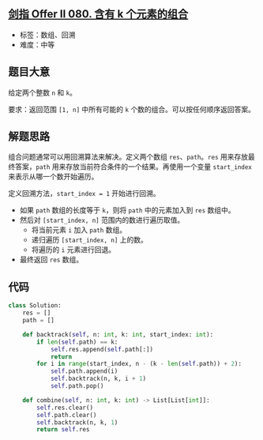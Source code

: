 ## [剑指 Offer II 080. 含有 k 个元素的组合](https://leetcode-cn.com/problems/uUsW3B/)

- 标签：数组、回溯
- 难度：中等

## 题目大意

给定两个整数 `n` 和 `k`。

要求：返回范围 `[1, n]` 中所有可能的 `k` 个数的组合。可以按任何顺序返回答案。

## 解题思路

组合问题通常可以用回溯算法来解决。定义两个数组 `res`、`path`。`res` 用来存放最终答案，`path` 用来存放当前符合条件的一个结果。再使用一个变量 `start_index` 来表示从哪一个数开始遍历。

定义回溯方法，`start_index = 1` 开始进行回溯。

- 如果 `path` 数组的长度等于 `k`，则将 `path` 中的元素加入到 `res` 数组中。
- 然后对 `[start_index, n]` 范围内的数进行遍历取值。
	- 将当前元素 `i` 加入 `path` 数组。
	- 递归遍历 `[start_index, n]` 上的数。
	- 将遍历的 `i` 元素进行回退。
- 最终返回 `res` 数组。

## 代码

```Python
class Solution:
    res = []
    path = []

    def backtrack(self, n: int, k: int, start_index: int):
        if len(self.path) == k:
            self.res.append(self.path[:])
            return
        for i in range(start_index, n - (k - len(self.path)) + 2):
            self.path.append(i)
            self.backtrack(n, k, i + 1)
            self.path.pop()

    def combine(self, n: int, k: int) -> List[List[int]]:
        self.res.clear()
        self.path.clear()
        self.backtrack(n, k, 1)
        return self.res
```

